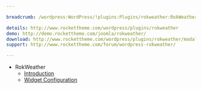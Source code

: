 ```yaml
---

breadcrumb: /wordpress:WordPress/!plugins:Plugins/rokweather:RokWeather

details: http://www.rockettheme.com/wordpress/plugins/rokweather
demo: http://demo.rockettheme.com/joomla/rokweather/
download: http://www.rockettheme.com/wordpress/plugins/rokweather/modal/downloads
support: http://www.rockettheme.com/forum/wordpress-rokweather/

---
```


* RokWeather
    * [Introduction]()
    * [Widget Configuration](rokweather_use.md)